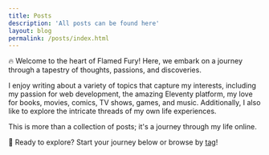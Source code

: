 ```yaml
---
title: Posts
description: 'All posts can be found here'
layout: blog
permalink: /posts/index.html
---
```


🔥 Welcome to the heart of Flamed Fury! Here, we embark on a journey through a tapestry of thoughts, passions, and discoveries.

I enjoy writing about a variety of topics that capture my interests, including my passion for web development, the amazing Eleventy platform, my love for books, movies, comics, TV shows, games, and music. Additionally, I also like to explore the intricate threads of my own life experiences.

This is more than a collection of posts; it's a journey through my life online.

🚀 Ready to explore? Start your journey below or browse by [tag](/tags/)!
